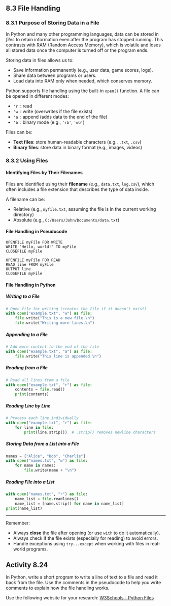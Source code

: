 ## 8.3 File Handling

### 8.3.1 Purpose of Storing Data in a File

In Python and many other programming languages, data can be stored in *files* to retain information even after the program has stopped running. This contrasts with RAM (Random Access Memory), which is volatile and loses all stored data once the computer is turned off or the program ends.

Storing data in files allows us to:
- Save information permanently (e.g., user data, game scores, logs).
- Share data between programs or users.
- Load data into RAM only when needed, which conserves memory.

Python supports file handling using the built-in `open()` function. A file can be opened in different modes:
- `'r'`: read
- `'w'`: write (overwrites if the file exists)
- `'a'`: append (adds data to the end of the file)
- `'b'`: binary mode (e.g., `'rb'`, `'wb'`)

Files can be:
- **Text files**: store human-readable characters (e.g., `.txt`, `.csv`)
- **Binary files**: store data in binary format (e.g., images, videos)

### 8.3.2 Using Files

#### Identifying Files by Their Filenames

Files are identified using their **filename** (e.g., `data.txt`, `log.csv`), which often includes a file extension that describes the type of data inside.

A filename can be:
- Relative (e.g., `myfile.txt`, assuming the file is in the current working directory)
- Absolute (e.g., `C:/Users/John/Documents/data.txt`)

#### File Handling in Pseudocode

```pseudocode
OPENFILE myFile FOR WRITE
WRITE "Hello, world!" TO myFile
CLOSEFILE myFile

OPENFILE myFile FOR READ
READ line FROM myFile
OUTPUT line
CLOSEFILE myFile
```

#### File Handling in Python

##### Writing to a File

```python
# Open file for writing (creates the file if it doesn't exist)
with open("example.txt", "w") as file:
    file.write("This is a new file.\n")
    file.write("Writing more lines.\n")
```

##### Appending to a File

```python
# Add more content to the end of the file
with open("example.txt", "a") as file:
    file.write("This line is appended.\n")
```

##### Reading from a File

```python
# Read all lines from a file
with open("example.txt", "r") as file:
    contents = file.read()
    print(contents)
```

##### Reading Line by Line

```python
# Process each line individually
with open("example.txt", "r") as file:
    for line in file:
        print(line.strip())  # .strip() removes newline characters
```

##### Storing Data from a List into a File

```python
names = ["Alice", "Bob", "Charlie"]
with open("names.txt", "w") as file:
    for name in names:
        file.write(name + "\n")
```

##### Reading File into a List

```python
with open("names.txt", "r") as file:
    name_list = file.readlines()
    name_list = [name.strip() for name in name_list]
print(name_list)
```

---

Remember:
- Always **close** the file after opening (or use `with` to do it automatically).
- Always check if the file exists (especially for reading) to avoid errors.
- Handle exceptions using `try...except` when working with files in real-world programs.
  
## Activity 8.24  
In Python, write a short program to write a line of text to a file and read it back from the file. Use the comments in the pseudocode to help you write comments to explain how the file handling works.    

Use the following website for your research: [W3Schools - Python Files](https://www.w3schools.com/python/python_file_handling.asp)


